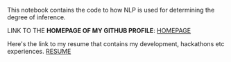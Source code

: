 This notebook contains the code to how NLP is used for determining the degree of inference.

LINK TO THE **HOMEPAGE OF MY GITHUB PROFILE**: [HOMEPAGE](https://github.com/vortex0515)

 
Here's the link to my resume that contains my development, hackathons etc experiences. [RESUME](https://docs.google.com/document/d/1xjs6lv5_0NL_epcNNPbJXeX6O3tK4c1A39468yAR-rA/edit?usp=sharing)
